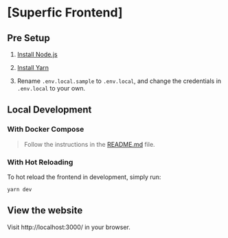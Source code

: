 # [Superfic Frontend]

## Pre Setup

1. [Install Node.js](https://nodejs.org/en/download/)

2. [Install Yarn](https://yarnpkg.com/en/docs/install)

3. Rename `.env.local.sample` to `.env.local`, and change the credentials in `.env.local` to your own.

## Local Development

### With Docker Compose

> Follow the instructions in the [README.md]() file.

### With Hot Reloading

To hot reload the frontend in development, simply run:

    yarn dev

## View the website

Visit http://localhost:3000/ in your browser.

